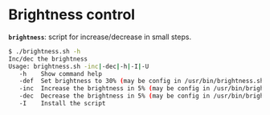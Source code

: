 # Brightness control
**`brightness`**: script for increase/decrease in small steps.
```bash
$ ./brightness.sh -h
Inc/dec the brightness
Usage: brightness.sh -inc|-dec|-h|-I|-U
   -h	 Show command help
   -def	 Set brightness to 30% (may be config in /usr/bin/brightness.sh)
   -inc	 Increase the brightness in 5% (may be config in /usr/bin/brightness.sh)
   -dec	 Decrease the brightness in 5% (may be config in /usr/bin/brightness.sh)
   -I	 Install the script 
```
	

